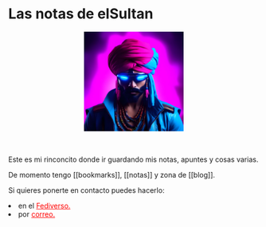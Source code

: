 # Las notas de elSultan

<p align="center">
<img src="images/elSultan.mini.jpg" alt="elSultan" title="elSultan" width="200" height="200">
</p>
<br>

Este es mi rinconcito donde ir guardando mis notas, apuntes y cosas varias.

De momento tengo [[bookmarks]], [[notas]] y zona de [[blog]].

Si quieres ponerte en contacto puedes hacerlo:

<li> en el <a href="https://gotosocial.almacenero.uk/@artbol" style="color:red">Fediverso.</a>
<li> por <a href="mailto:elsultan@posteo.net" style="color:red">correo.</a>
